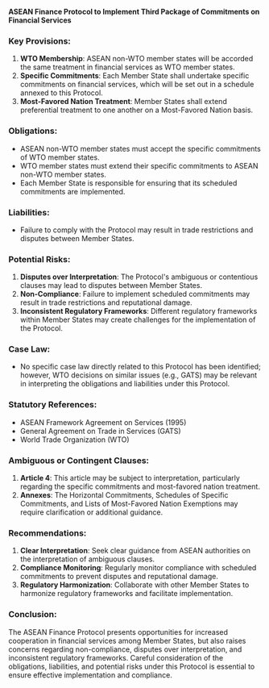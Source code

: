 **ASEAN Finance Protocol to Implement Third Package of Commitments on Financial Services**

### Key Provisions:

1. **WTO Membership**: ASEAN non-WTO member states will be accorded the same treatment in financial services as WTO member states.
2. **Specific Commitments**: Each Member State shall undertake specific commitments on financial services, which will be set out in a schedule annexed to this Protocol.
3. **Most-Favored Nation Treatment**: Member States shall extend preferential treatment to one another on a Most-Favored Nation basis.

### Obligations:

* ASEAN non-WTO member states must accept the specific commitments of WTO member states.
* WTO member states must extend their specific commitments to ASEAN non-WTO member states.
* Each Member State is responsible for ensuring that its scheduled commitments are implemented.

### Liabilities:

* Failure to comply with the Protocol may result in trade restrictions and disputes between Member States.

### Potential Risks:

1. **Disputes over Interpretation**: The Protocol's ambiguous or contentious clauses may lead to disputes between Member States.
2. **Non-Compliance**: Failure to implement scheduled commitments may result in trade restrictions and reputational damage.
3. **Inconsistent Regulatory Frameworks**: Different regulatory frameworks within Member States may create challenges for the implementation of the Protocol.

### Case Law:

* No specific case law directly related to this Protocol has been identified; however, WTO decisions on similar issues (e.g., GATS) may be relevant in interpreting the obligations and liabilities under this Protocol.

### Statutory References:

* ASEAN Framework Agreement on Services (1995)
* General Agreement on Trade in Services (GATS)
* World Trade Organization (WTO)

### Ambiguous or Contingent Clauses:

1. **Article 4**: This article may be subject to interpretation, particularly regarding the specific commitments and most-favored nation treatment.
2. **Annexes**: The Horizontal Commitments, Schedules of Specific Commitments, and Lists of Most-Favored Nation Exemptions may require clarification or additional guidance.

### Recommendations:

1. **Clear Interpretation**: Seek clear guidance from ASEAN authorities on the interpretation of ambiguous clauses.
2. **Compliance Monitoring**: Regularly monitor compliance with scheduled commitments to prevent disputes and reputational damage.
3. **Regulatory Harmonization**: Collaborate with other Member States to harmonize regulatory frameworks and facilitate implementation.

### Conclusion:

The ASEAN Finance Protocol presents opportunities for increased cooperation in financial services among Member States, but also raises concerns regarding non-compliance, disputes over interpretation, and inconsistent regulatory frameworks. Careful consideration of the obligations, liabilities, and potential risks under this Protocol is essential to ensure effective implementation and compliance.